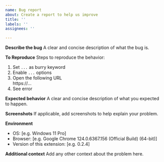 ```yaml
---
name: Bug report
about: Create a report to help us improve
title: ''
labels: ''
assignees: ''

---
```


**Describe the bug**
A clear and concise description of what the bug is.

**To Reproduce**
Steps to reproduce the behavior:
1. Set `...` as burry keyword
2. Enable `...` options
3. Open the following URL  
  https://...
4. See error

**Expected behavior**
A clear and concise description of what you expected to happen.

**Screenshots**
If applicable, add screenshots to help explain your problem.

**Environment**
- OS: [e.g. Windows 11 Pro]
- Browser: [e.g. Google Chrome 124.0.6367.156 (Official Build) (64-bit)]
- Version of this extension: [e.g. 0.2.4]

**Additional context**
Add any other context about the problem here.
